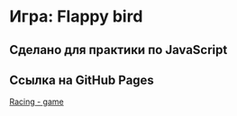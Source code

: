 # Игра: Flappy bird
## Сделано для практики по JavaScript

## Ссылка на GitHub Pages
[Racing - game](https://slawaslawa.github.io/for-portfolio-flappy-bird-game/)
